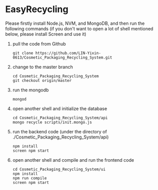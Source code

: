 # EasyRecycling

Please firstly install Node.js, NVM, and MongoDB, and then run the following commands (if you don't want to open a lot of shell mentioned below, please install Screen and use it)

1. pull the code from Github

   ```
   git clone https://github.com/LIN-Yixin-0613/Cosmetic_Packaging_Recycling_System.git
   ```

2. change to the master branch

   ```
   cd Cosmetic_Packaging_Recycling_System
   git checkout origin/master
   ```

3. run the mongodb

   ```shell
   mongod
   ```

4. open another shell and initialize the database

   ```shell
   cd Cosmetic_Packaging_Recycling_System/api
   mongo recycle scripts/init.mongo.js
   ```

5. run the backend code (under the directory of ./Cosmetic_Packaging_Recycling_System/api)

   ```
   npm install
   screen npm start
   ```

6. open another shell and compile and run the frontend code

   ```
   cd Cosmetic_Packaging_Recycling_System/ui
   npm install
   npm run compile
   screen npm start
   ```

